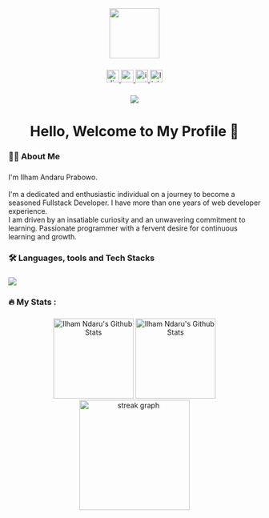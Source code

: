 <div align="center">
  <img height="100" src="https://c4.wallpaperflare.com/wallpaper/888/236/921/mood-rain-redemption-shawshank-wallpaper-preview.jpg"  />
</div>

###

<div align="center">
  <a href="https://discord.com/users/754930311996899389" target="_blank">
    <img src="https://img.shields.io/static/v1?message=Discord&logo=discord&label=&color=7289DA&logoColor=white&labelColor=&style=for-the-badge" height="25" alt="discord logo"  />
  </a>
  <a href="mailto:ilhamprabowo009@gmail.com" target="_blank">
    <img src="https://img.shields.io/static/v1?message=Gmail&logo=gmail&label=&color=c71610&logoColor=white&labelColor=&style=for-the-badge" height="25" alt="gmail logo"  />
  </a>
  <a href="https://www.instagram.com/outsidemywall/" target="_blank">
    <img src="https://img.shields.io/static/v1?message=Instagram&logo=instagram&label=&color=E4405F&logoColor=white&labelColor=&style=for-the-badge" height="25" alt="instagram logo"  />
  </a>
<!--   <a href="" target="_blank">
    <img src="https://img.shields.io/static/v1?message=My%20Profile&logo=dribbble&label=&color=072344&logoColor=white&labelColor=&style=for-the-badge" height="25" alt="dribbble logo"  />
  </a> -->
  <a href="https://www.linkedin.com/in/ilham-andaru-prabowo-63b4ba1a6/" target="_blank">
    <img src="https://img.shields.io/static/v1?message=LinkedIn&logo=linkedin&label=&color=0077B5&logoColor=white&labelColor=&style=for-the-badge" height="25" alt="linkedin logo"  />
  </a>
</div>

###

<div align="center">
  <img src="https://visitor-badge.laobi.icu/badge?page_id=iammburg.iammburg&"  />
</div>

###

<h1 align="center">Hello, Welcome to My Profile 👋</h1>

###

<h3 align="left">👩‍💻  About Me</h3>

###

<p align="left">I'm Ilham Andaru Prabowo.<br><br> I'm a dedicated and enthusiastic individual on a journey to become a seasoned Fullstack Developer. I have more than one years of web developer experience. <br> I am driven by an insatiable curiosity and an unwavering commitment to learning. Passionate programmer with a fervent desire for continuous learning and growth.</p>

###

<h3 align="left">🛠 Languages, tools and Tech Stacks</h3>

###

<div align="left">
  <a href="https://skillicons.dev">
    <img src="https://skillicons.dev/icons?i=html,css,js,nodejs,npm,bootstrap,tailwind,php,laravel,mysql,postgres,prisma,react,nextjs,vue,nuxtjs,express,ubuntu,nginx,vscode,git,github,vite,postman,docker,python,dart,flutter,nestjs,figma&perline=14" />
  </a>
</div>

###

<h3 align="left">🔥   My Stats :</h3>

###

<div align="center">
          <img
    height="160"
    alt="Ilham Ndaru's Github Stats"
    src="https://github-readme-stats.vercel.app/api?username=iammburg&show_icons=true&theme=tokyonight&count_private=true"
  />
  <img
    alt="Ilham Ndaru's Github Stats"
    height="160"
    src="https://github-readme-stats.vercel.app/api/top-langs/?username=iammburg&layout=compact&theme=tokyonight"
  />
  <img src="https://streak-stats.demolab.com?user=iammburg&locale=en&mode=weekly&theme=dracula&hide_border=false&border_radius=5&order=3" height="220" alt="streak graph"  />
</div>

###
